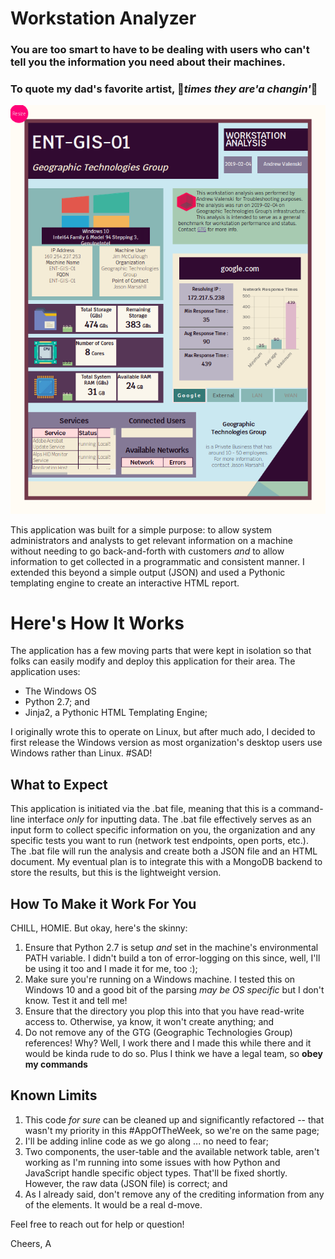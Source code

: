 # Workstation Analyzer

### You are too smart to have to be dealing with users who can't tell you the information you need about their machines.

### To quote my dad's favorite artist, 🎵*times they are'a changin'*🎵

![Workstation Analyzer Output](/workstation-analyzer.png?raw=true "Workstation Analyzer")

This application was built for a simple purpose: to allow system administrators and analysts to get relevant information on a machine without needing to go back-and-forth with customers *and* to allow information to get collected in a programmatic and consistent manner. I extended this beyond a simple output (JSON) and used a Pythonic templating engine to create an interactive HTML report.

# Here's How It Works

The application has a few moving parts that were kept in isolation so that folks can easily modify and deploy this application for their area. The application uses:
* The Windows OS
* Python 2.7; and
* Jinja2, a Pythonic HTML Templating Engine;

I originally wrote this to operate on Linux, but after much ado, I decided to first release the Windows version as most organization's desktop users use Windows rather than Linux. #SAD!

## What to Expect
This application is initiated via the .bat file, meaning that this is a command-line interface *only* for inputting data. The .bat file effectively serves as an input form to collect specific information on you, the organization and any specific tests you want to run (network test endpoints, open ports, etc.). The .bat file will run the analysis and create both a JSON file and an HTML document. My eventual plan is to integrate this with a MongoDB backend to store the results, but this is the lightweight version.

## How To Make it Work For You

CHILL, HOMIE. But okay, here's the skinny:

1. Ensure that Python 2.7 is setup *and* set in the machine's environmental PATH variable. I didn't build a ton of error-logging on this since, well, I'll be using it too and I made it for me, too :);
2. Make sure you're running on a Windows machine. I tested this on Windows 10 and a good bit of the parsing *may be OS specific* but I don't know. Test it and tell me!
3. Ensure that the directory you plop this into that you have read-write access to. Otherwise, ya know, it won't create anything; and
4. Do not remove any of the GTG (Geographic Technologies Group) references! Why? Well, I work there and I made this while there and it would be kinda rude to do so. Plus I think we have a legal team, so **obey my commands**

## Known Limits
1. This code *for sure* can be cleaned up and significantly refactored -- that wasn't my priority in this #AppOfTheWeek, so we're on the same page;
2. I'll be adding inline code as we go along ... no need to fear;
3. Two components, the user-table and the available network table, aren't working as I'm running into some issues with how Python and JavaScript handle specific object types. That'll be fixed shortly. However, the raw data (JSON file) is correct; and
4. As I already said, don't remove any of the crediting information from any of the elements. It would be a real d-move. 

Feel free to reach out for help or question!

Cheers,
A
